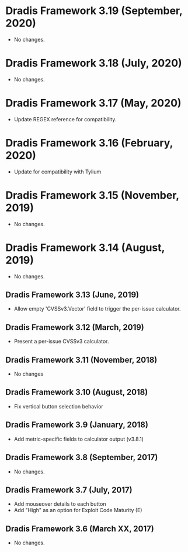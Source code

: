 # Dradis Framework 3.19 (September, 2020) ##

*  No changes.


# Dradis Framework 3.18 (July, 2020) ##

*  No changes.


# Dradis Framework 3.17 (May, 2020) ##

*  Update REGEX reference for compatibility.


# Dradis Framework 3.16 (February, 2020) ##

*  Update for compatibility with Tylium


# Dradis Framework 3.15 (November, 2019) ##

*  No changes.


# Dradis Framework 3.14 (August, 2019) ##

*  No changes.


## Dradis Framework 3.13 (June, 2019) ##

*  Allow empty 'CVSSv3.Vector' field to trigger the per-issue calculator.


## Dradis Framework 3.12 (March, 2019) ##

*  Present a per-issue CVSSv3 calculator.


## Dradis Framework 3.11 (November, 2018) ##

* No changes


## Dradis Framework 3.10 (August, 2018) ##

* Fix vertical button selection behavior


## Dradis Framework 3.9 (January, 2018) ##

* Add metric-specific fields to calculator output (v3.8.1)


## Dradis Framework 3.8 (September, 2017) ##

* No changes.


## Dradis Framework 3.7 (July, 2017) ##

* Add mouseover details to each button
* Add "High" as an option for Exploit Code Maturity (E)


## Dradis Framework 3.6 (March XX, 2017) ##

*   No changes.
